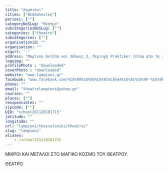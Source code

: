 ```yaml
---
title: "Λαμπιόνι"
cities: ["Θεσσαλονίκη"]
perioxi: [""]
categoryNoSLug: "Θέατρο"
subcategoriesNoSLug: [""]
categories: ["theatro"]
subcategories: [""]
organisationid: ""
organisation: ""
orgurl: "-"
address: "Μαρίνου Αντύπα και Χάλκης 3, Περιοχή Praktiker (πίσω απο τα Jumbo)"
logoimg: ""
profilePhoto : "downloaded"
coverPhoto : "downloaded"
website: "www.lampioni.gr"
facebook: "www.facebook.com/%CE%98%CE%95%CE%91%CE%A4%CE%A1%CE%9F-%CE%9B%CE%91%CE%9C%CE%A0%CE%99%CE%9F%CE%9D%CE%99-142685882443011/?ref=br_rs"
phone: ""
email: "theatrolampioni@yahoo.gr"
courses: ""
places: [""]
rensponsibles: ""
zipcode: [""]
UID: "school281120181715"
latitude: ""
longitude: ""
url: "lampioni/thessaloniki/theatro/"
slug: "lampioni"
aliases:
    - /school281120181715
---
```



ΜΙΚΡΟΙ ΚΑΙ ΜΕΓΑΛΟΙ ΣΤΟ ΜΑΓΙΚΟ ΚΟΣΜΟ ΤΟΥ ΘΕΑΤΡΟΥ.

ΘΕΑΤΡΟ